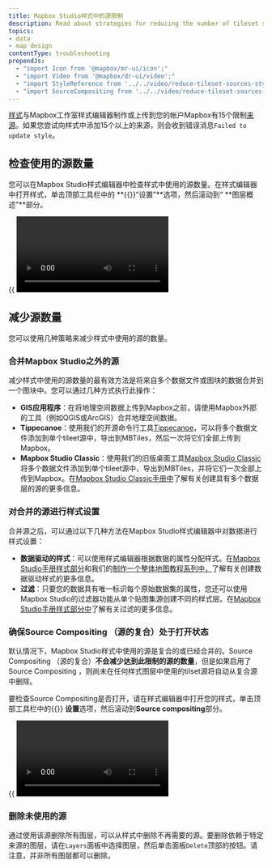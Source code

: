 ```yaml
---
title: Mapbox Studio样式中的源限制
description: Read about strategies for reducing the number of tileset sources in Mapbox Studio styles.
topics:
- data
- map design
contentType: troubleshooting
prependJs:
  - "import Icon from '@mapbox/mr-ui/icon';"
  - "import Video from '@mapbox/dr-ui/video';"
  - "import StyleReference from '../../video/reduce-tileset-sources-style-reference.mp4';"
  - "import SourceCompositing from '../../video/reduce-tileset-sources-source-compositing.mp4';"
---
```


[样式](https://docs.mapbox.com/help/glossary/style/)与Mapbox工作室样式编辑器制作或上传到您的帐户Mapbox有15个限制[来源](https://docs.mapbox.com/help/glossary/source/)。如果您尝试向样式中添加15个以上的来源，则会收到错误消息`Failed to update style`。

## 检查使用的源数量

您可以在Mapbox Studio样式编辑器中检查样式中使用的源数量。在样式编辑器中打开样式，单击顶部工具栏中的 **{{<Icon inline={true} name="sprocket" />}}“设置”**选项，然后滚动到“ **图层概述”**部分。

{{
  <Video
    src={StyleReference}
    title="screenshot of the source list section of the Mapbox Studio style reference popover"
  />
}}
## 减少源数量

您可以使用几种策略来减少样式中使用的源的数量。

### 合并Mapbox Studio之外的源

减少样式中使用的源数量的最有效方法是将来自多个数据文件或图块的数据合并到一个图块中。您可以通过几种方式执行此操作：

- **GIS应用程序**：在将地理空间数据上传到Mapbox之前，请使用Mapbox外部的工具（例如QGIS或ArcGIS）合并地理空间数据。
- **Tippecanoe**：使用我们的开源命令行工具[Tippecanoe](https://github.com/mapbox/tippecanoe#tippecanoe)，可以将多个数据文件添加到单个tileet源中，导出到MBTiles，然后一次将它们全部上传到Mapbox。
- **Mapbox Studio Classic**：使用我们的旧版桌面工具[Mapbox Studio Classic](https://github.com/mapbox/mapbox-studio-classic)将多个数据文件添加到单个tileet源中，导出到MBTiles，并将它们一次全部上传到Mapbox。在[Mapbox Studio Classic手册中](https://github.com/mapbox/mapbox-studio-classic/tree/mb-pages/docs/studio-classic-manual/03-classic-manual-sources.md#create-a-new-source)了解有关创建具有多个数据层的源的更多信息。


### 对合并的源进行样式设置

合并源之后，可以通过以下几种方法在Mapbox Studio样式编辑器中对数据进行样式设置：

- **数据驱动的样式**：可以使用样式编辑器根据数据的属性分配样式。在[Mapbox Studio手册样式部分](https://docs.mapbox.com/studio-manual/reference/styles/#value-options)和我们的[制作一个整体地图教程系列中，](https://docs.mapbox.com/help/tutorials/choropleth-studio-gl-pt-1/)了解有关创建数据驱动样式的更多信息。
- **过滤**：只要您的数据具有唯一标识每个原始数据集的属性，您还可以使用Mapbox Studio的过滤器功能从单个贴图集源创建不同的样式层。在[Mapbox Studio手册样式部分中](https://docs.mapbox.com/studio-manual/reference/styles/#filter)了解有关过滤的更多信息。

### 确保Source Compositing （源的复合）处于打开状态

默认情况下，Mapbox Studio样式中使用的源是复合的或已经合并的。Source Compositing （源的复合）**不会减少达到此限制的源的数量**，但是如果启用了Source Compositing ，则尚未在任何样式图层中使用的tilset源将自动从复合源中删除。

要检查Source Compositing是否打开，请在样式编辑器中打开您的样式，单击顶部工具栏中的{{<Icon inline={true} name="sprocket" />}} **设置**选项，然后滚动到**Source compositing**部分。

{{
  <Video
    src={SourceCompositing}
    title="screenshot of the source compositing section of the Mapbox Studio Settings popover"
  />
}}

### 删除未使用的源

通过使用该源删除所有图层，可以从样式中删除不再需要的源。要删除依赖于特定来源的图层，请在`Layers`面板中选择图层，然后单击面板`Delete`顶部的按钮。请注意，并非所有图层都可以删除。